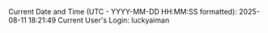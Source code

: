 Current Date and Time (UTC - YYYY-MM-DD HH:MM:SS formatted): 2025-08-11 18:21:49
Current User's Login: luckyaiman
